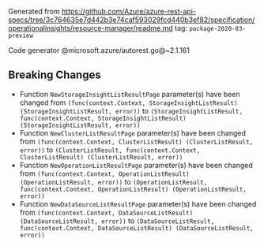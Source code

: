 Generated from https://github.com/Azure/azure-rest-api-specs/tree/3c764635e7d442b3e74caf593029fcd440b3ef82/specification/operationalinsights/resource-manager/readme.md tag: `package-2020-03-preview`

Code generator @microsoft.azure/autorest.go@~2.1.161

## Breaking Changes

- Function `NewStorageInsightListResultPage` parameter(s) have been changed from `(func(context.Context, StorageInsightListResult) (StorageInsightListResult, error))` to `(StorageInsightListResult, func(context.Context, StorageInsightListResult) (StorageInsightListResult, error))`
- Function `NewClusterListResultPage` parameter(s) have been changed from `(func(context.Context, ClusterListResult) (ClusterListResult, error))` to `(ClusterListResult, func(context.Context, ClusterListResult) (ClusterListResult, error))`
- Function `NewOperationListResultPage` parameter(s) have been changed from `(func(context.Context, OperationListResult) (OperationListResult, error))` to `(OperationListResult, func(context.Context, OperationListResult) (OperationListResult, error))`
- Function `NewDataSourceListResultPage` parameter(s) have been changed from `(func(context.Context, DataSourceListResult) (DataSourceListResult, error))` to `(DataSourceListResult, func(context.Context, DataSourceListResult) (DataSourceListResult, error))`
